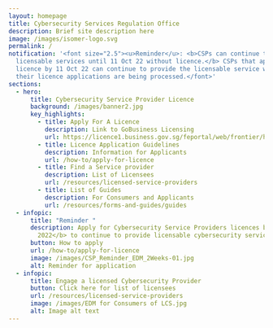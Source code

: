 ```yaml
---
layout: homepage
title: Cybersecurity Services Regulation Office
description: Brief site description here
image: /images/isomer-logo.svg
permalink: /
notification: '<font size="2.5"><u>Reminder</u>: <b>CSPs can continue to provide
  licensable services until 11 Oct 22 without licence.</b> CSPs that apply for
  licence by 11 Oct 22 can continue to provide the licensable service while
  their licence applications are being processed.</font>'
sections:
  - hero:
      title: Cybersecurity Service Provider Licence
      background: /images/banner2.jpg
      key_highlights:
        - title: Apply For A Licence
          description: Link to GoBusiness Licensing
          url: https://licence1.business.gov.sg/feportal/web/frontier/home
        - title: Licence Application Guidelines
          description: Information for Applicants
          url: /how-to/apply-for-licence
        - title: Find a Service provider
          description: List of Licensees
          url: /resources/licensed-service-providers
        - title: List of Guides
          description: For Consumers and Applicants
          url: /resources/forms-and-guides/guides
  - infopic:
      title: "Reminder "
      description: Apply for Cybersecurity Service Providers licences by <b>11 October
        2022</b> to continue to provide licensable cybersecurity services
      button: How to apply
      url: /how-to/apply-for-licence
      image: /images/CSP_Reminder_EDM_2Weeks-01.jpg
      alt: Reminder for application
  - infopic:
      title: Engage a licensed Cybersecurity Provider
      button: Click here for list of licensees
      url: /resources/licensed-service-providers
      image: /images/EDM for Consumers of LCS.jpg
      alt: Image alt text
---
```

